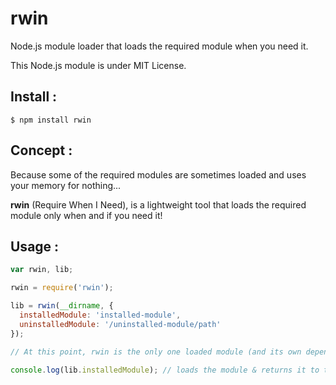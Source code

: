 rwin
====

Node.js module loader that loads the required module when you need it.

This Node.js module is under MIT License.


Install :
---------

`$ npm install rwin`


Concept :
---------

Because some of the required modules are sometimes loaded and uses your memory for nothing...

<strong>rwin</strong> (Require When I Need), is a lightweight tool that loads the required module only when and if you need it!


Usage :
-------

``` JavaScript
var rwin, lib;

rwin = require('rwin');

lib = rwin(__dirname, {
  installedModule: 'installed-module',
  uninstalledModule: '/uninstalled-module/path'
});

// At this point, rwin is the only one loaded module (and its own dependencies)

console.log(lib.installedModule); // loads the module & returns it to the console
```
